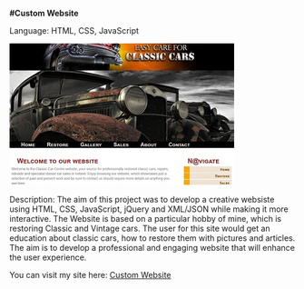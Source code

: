 **#Custom Website**

Language: HTML, CSS, JavaScript

![Custom Website](custom-website.jpg)

Description: The aim of this project was to develop a creative websiste using HTML, CSS, JavaScript, jQuery and XML/JSON while making it more interactive. The Website is based on a particular hobby of mine, which is restoring Classic and Vintage cars. The user for this site would get an education about classic cars, how to restore them with pictures and articles. The aim is to develop a professional and engaging website that will enhance the user experience.

You can visit my site here: [Custom Website](https://jeffreyfarnan.github.io/custom-website.github.io/)

